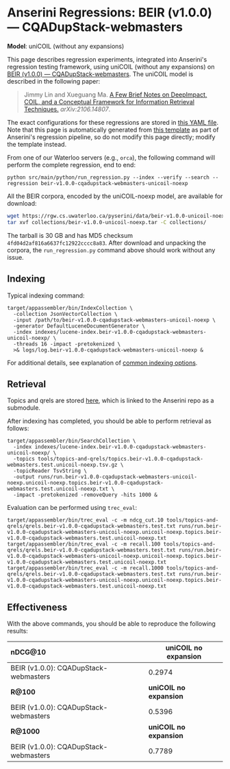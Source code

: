 # Anserini Regressions: BEIR (v1.0.0) &mdash; CQADupStack-webmasters

**Model**: uniCOIL (without any expansions)

This page describes regression experiments, integrated into Anserini's regression testing framework, using uniCOIL (without any expansions) on [BEIR (v1.0.0) &mdash; CQADupStack-webmasters](http://beir.ai/).
The uniCOIL model is described in the following paper:

> Jimmy Lin and Xueguang Ma. [A Few Brief Notes on DeepImpact, COIL, and a Conceptual Framework for Information Retrieval Techniques.](https://arxiv.org/abs/2106.14807) _arXiv:2106.14807_.

The exact configurations for these regressions are stored in [this YAML file](../../src/main/resources/regression/beir-v1.0.0-cqadupstack-webmasters-unicoil-noexp.yaml).
Note that this page is automatically generated from [this template](../../src/main/resources/docgen/templates/beir-v1.0.0-cqadupstack-webmasters-unicoil-noexp.template) as part of Anserini's regression pipeline, so do not modify this page directly; modify the template instead.

From one of our Waterloo servers (e.g., `orca`), the following command will perform the complete regression, end to end:

```
python src/main/python/run_regression.py --index --verify --search --regression beir-v1.0.0-cqadupstack-webmasters-unicoil-noexp
```

All the BEIR corpora, encoded by the uniCOIL-noexp model, are available for download:

```bash
wget https://rgw.cs.uwaterloo.ca/pyserini/data/beir-v1.0.0-unicoil-noexp.tar -P collections/
tar xvf collections/beir-v1.0.0-unicoil-noexp.tar -C collections/
```

The tarball is 30 GB and has MD5 checksum `4fd04d2af816a6637fc12922cccc8a83`.
After download and unpacking the corpora, the `run_regression.py` command above should work without any issue.

## Indexing

Typical indexing command:

```
target/appassembler/bin/IndexCollection \
  -collection JsonVectorCollection \
  -input /path/to/beir-v1.0.0-cqadupstack-webmasters-unicoil-noexp \
  -generator DefaultLuceneDocumentGenerator \
  -index indexes/lucene-index.beir-v1.0.0-cqadupstack-webmasters-unicoil-noexp/ \
  -threads 16 -impact -pretokenized \
  >& logs/log.beir-v1.0.0-cqadupstack-webmasters-unicoil-noexp &
```

For additional details, see explanation of [common indexing options](../../docs/common-indexing-options.md).

## Retrieval

Topics and qrels are stored [here](https://github.com/castorini/anserini-tools/tree/master/topics-and-qrels), which is linked to the Anserini repo as a submodule.

After indexing has completed, you should be able to perform retrieval as follows:

```
target/appassembler/bin/SearchCollection \
  -index indexes/lucene-index.beir-v1.0.0-cqadupstack-webmasters-unicoil-noexp/ \
  -topics tools/topics-and-qrels/topics.beir-v1.0.0-cqadupstack-webmasters.test.unicoil-noexp.tsv.gz \
  -topicReader TsvString \
  -output runs/run.beir-v1.0.0-cqadupstack-webmasters-unicoil-noexp.unicoil-noexp.topics.beir-v1.0.0-cqadupstack-webmasters.test.unicoil-noexp.txt \
  -impact -pretokenized -removeQuery -hits 1000 &
```

Evaluation can be performed using `trec_eval`:

```
target/appassembler/bin/trec_eval -c -m ndcg_cut.10 tools/topics-and-qrels/qrels.beir-v1.0.0-cqadupstack-webmasters.test.txt runs/run.beir-v1.0.0-cqadupstack-webmasters-unicoil-noexp.unicoil-noexp.topics.beir-v1.0.0-cqadupstack-webmasters.test.unicoil-noexp.txt
target/appassembler/bin/trec_eval -c -m recall.100 tools/topics-and-qrels/qrels.beir-v1.0.0-cqadupstack-webmasters.test.txt runs/run.beir-v1.0.0-cqadupstack-webmasters-unicoil-noexp.unicoil-noexp.topics.beir-v1.0.0-cqadupstack-webmasters.test.unicoil-noexp.txt
target/appassembler/bin/trec_eval -c -m recall.1000 tools/topics-and-qrels/qrels.beir-v1.0.0-cqadupstack-webmasters.test.txt runs/run.beir-v1.0.0-cqadupstack-webmasters-unicoil-noexp.unicoil-noexp.topics.beir-v1.0.0-cqadupstack-webmasters.test.unicoil-noexp.txt
```

## Effectiveness

With the above commands, you should be able to reproduce the following results:

| **nDCG@10**                                                                                                  | **uniCOIL no expansion**|
|:-------------------------------------------------------------------------------------------------------------|-----------|
| BEIR (v1.0.0): CQADupStack-webmasters                                                                        | 0.2974    |
| **R@100**                                                                                                    | **uniCOIL no expansion**|
| BEIR (v1.0.0): CQADupStack-webmasters                                                                        | 0.5396    |
| **R@1000**                                                                                                   | **uniCOIL no expansion**|
| BEIR (v1.0.0): CQADupStack-webmasters                                                                        | 0.7789    |
